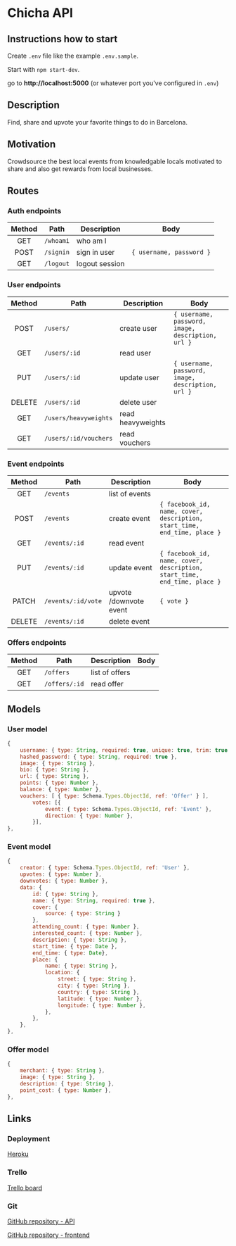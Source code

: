 # Chicha API

## Instructions how to start

Create `.env` file like the example `.env.sample`.

Start with `npm start-dev`.

go to **http://localhost:5000** (or whatever port you've configured in `.env`)

## Description

Find, share and upvote your favorite things to do in Barcelona.

## Motivation

Crowdsource the best local events from knowledgable locals motivated to share and also get rewards from local businesses.

## Routes

### Auth endpoints

| Method  | Path                  | Description       | Body                               |
| :----:  | ----------------      | ----------------  | ------------------------------     |
|  GET    | `/whoami`             | who am I          |                                    |
|  POST   | `/signin`             | sign in user      | `{ username, password }`    |
|  GET    | `/logout`             | logout session    |                                    |

### User endpoints

| Method  | Path                  | Description            | Body                               |
| :----:  | ----------------      | ----------------       | ------------------------------     |
|  POST   | `/users/`             | create user            | `{ username, password, image, description, url }` |
|  GET    | `/users/:id`          | read user              |                                    |
|  PUT    | `/users/:id`          | update user            | `{ username, password, image, description, url }` |
|  DELETE | `/users/:id`          | delete user            |                                    |
|  GET    | `/users/heavyweights` | read heavyweights      |                                    |
|  GET    | `/users/:id/vouchers` | read vouchers          |                                    |

### Event endpoints
    
| Method  | Path                  | Description            | Body                               |
| :----:  | ----------------      | ----------------       | ------------------------------     |
|  GET    | `/events`             | list of events         |                                    |
|  POST   | `/events`             | create event           | `{ facebook_id, name, cover, description, start_time, end_time, place }` |
|  GET    | `/events/:id`         | read event             |                                    |
|  PUT    | `/events/:id`         | update event           | `{ facebook_id, name, cover, description, start_time, end_time, place }` |
|  PATCH  | `/events/:id/vote`    | upvote /downvote event | `{ vote }`                         |
|  DELETE | `/events/:id`         | delete event           |                                    |
    
### Offers endpoints

| Method  | Path                  | Description            | Body                               |
| :----:  | ----------------      | ----------------       | ------------------------------     |
|  GET    | `/offers`             | list of offers         |                                    |
|  GET    | `/offers/:id`         | read offer             |                                    |

## Models

### User model

```javascript
{
	username: { type: String, required: true, unique: true, trim: true },
	hashed_password: { type: String, required: true },
	image: { type: String },
	bio: { type: String },
	url: { type: String },
	points: { type: Number },
	balance: { type: Number },
	vouchers: [ { type: Schema.Types.ObjectId, ref: 'Offer' } ],
		votes: [{
			event: { type: Schema.Types.ObjectId, ref: 'Event' },
			direction: { type: Number },
		}],
},
```

### Event model

```javascript
{
	creator: { type: Schema.Types.ObjectId, ref: 'User' },
	upvotes: { type: Number },
	downvotes: { type: Number },
	data: {
		id: { type: String },
		name: { type: String, required: true },
		cover: {
			source: { type: String }
		},
		attending_count: { type: Number },
		interested_count: { type: Number },
		description: { type: String },
		start_time: { type: Date },
		end_time: { type: Date},
		place: {
			name: { type: String },
			location: {
				street: { type: String },
				city: { type: String },
				country: { type: String },
				latitude: { type: Number },
				longitude: { type: Number },
			},
		},
	},
},
```

### Offer model

```javascript
{
	merchant: { type: String },
	image: { type: String },
	description: { type: String },
	point_cost: { type: Number },
},
```

## Links

### Deployment

[Heroku](https://chicha-api.herokuapp.com)

### Trello

[Trello board](https://trello.com/b/O8DhDgcu/chicha)

### Git

[GitHub repository - API](https://github.com/michaelsmueller/chicha-api)

[GitHub repository - frontend](https://github.com/michaelsmueller/chicha)

